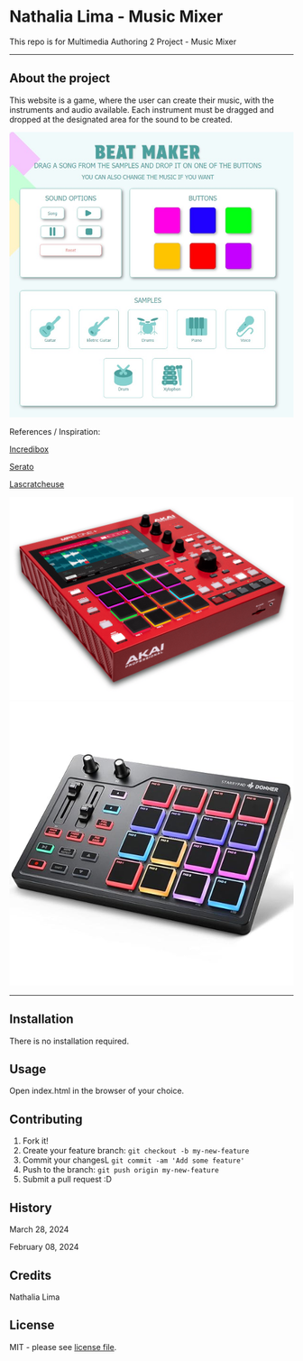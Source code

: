 # Nathalia Lima - Music Mixer
This repo is for Multimedia Authoring 2 Project - Music Mixer

___

## About the project

This website is a game, where the user can create their music, with the instruments and audio available. Each instrument must be dragged and dropped at the designated area for the sound to be created.

![Layout of website](images/website-image.jpg)

References / Inspiration:

[Incredibox](https://www.incredibox.com/demo/ "Incredibox")


[Serato](https://serato.com/studio "Serato")


[Lascratcheuse](https://www.lascratcheuse.com/arcylox/transpose "Lascratcheuse")
	

![Layout of website](images/inspiration1.png)
![Layout of website](images/inspiration2.jpg)

___

## Installation

There is no installation required.


## Usage

Open index.html in the browser of your choice.


## Contributing

1. Fork it!
2. Create your feature branch: `git checkout -b my-new-feature`
3. Commit your changesL `git commit -am 'Add some feature'`
4. Push to the branch: `git push origin my-new-feature`
5. Submit a pull request :D


## History

March 28, 2024

February 08, 2024


## Credits

Nathalia Lima


## License

MIT - please see [license file](LICENSE).

